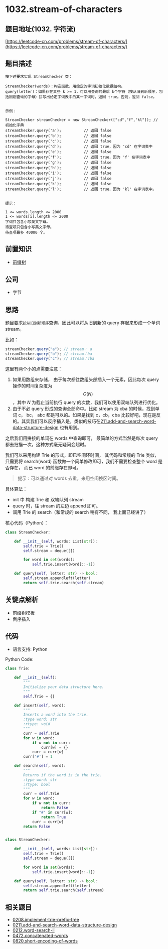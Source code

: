 # 1032.stream-of-characters

## 题目地址\(1032. 字符流\)

[https://leetcode-cn.com/problems/stream-of-characters/](https://leetcode-cn.com/problems/stream-of-characters/)

## 题目描述

```text
按下述要求实现 StreamChecker 类：

StreamChecker(words)：构造函数，用给定的字词初始化数据结构。
query(letter)：如果存在某些 k >= 1，可以用查询的最后 k个字符（按从旧到新顺序，包括刚刚查询的字母）拼写出给定字词表中的某一字词时，返回 true。否则，返回 false。


示例：

StreamChecker streamChecker = new StreamChecker(["cd","f","kl"]); // 初始化字典
streamChecker.query('a');          // 返回 false
streamChecker.query('b');          // 返回 false
streamChecker.query('c');          // 返回 false
streamChecker.query('d');          // 返回 true，因为 'cd' 在字词表中
streamChecker.query('e');          // 返回 false
streamChecker.query('f');          // 返回 true，因为 'f' 在字词表中
streamChecker.query('g');          // 返回 false
streamChecker.query('h');          // 返回 false
streamChecker.query('i');          // 返回 false
streamChecker.query('j');          // 返回 false
streamChecker.query('k');          // 返回 false
streamChecker.query('l');          // 返回 true，因为 'kl' 在字词表中。


提示：

1 <= words.length <= 2000
1 <= words[i].length <= 2000
字词只包含小写英文字母。
待查项只包含小写英文字母。
待查项最多 40000 个。
```

## 前置知识

* [前缀树](thinkings/trie.md)

## 公司

* 字节

## 思路

题目要求`按从旧到新顺序`查询，因此可以将从旧到新的 query 存起来形成一个单词 stream。

比如：

```javascript
streamChecker.query("a"); // stream： a
streamChecker.query("b"); // stream：ba
streamChecker.query("c"); // stream：cba
```

这里有两个小的点需要注意：

1. 如果用数组来存储， 由于每次都往数组头部插入一个元素，因此每次 query 操作的时间复杂度为 $$O(N)$$，其中 $N$ 为截止当前执行 query 的次数，我们可以使用双端队列进行优化。
2. 由于不必 query 形成的查询全部命中。比如 stream 为 cba 的时候，找到单词 c， bc， abc 都是可以的。如果是找到 c，cb，cba 比较好吧，现在是反的。其实我们可以反序插入是，类似的技巧在[211.add-and-search-word-data-structure-design](https://github.com/azl397985856/leetcode/blob/b8e8fa5f0554926efa9039495b25ed7fc158372a/problems/211.add-and-search-word-data-structure-design.md) 也有用到。

之后我们用拼接的单词在 words 中查询即可， 最简单的方式当然是每次 query 都去扫描一次，这种方式毫无疑问会超时。

我们可以采用构建 Trie 的形式，即已空间环时间， 其代码和常规的 Trie 类似，只需要将 search\(word\) 函数做一个简单修改即可，我们不需要检查整个 word 是否存在， 而已 word 的前缀存在即可。

> 提示：可以通过对 words 去重，来用空间换区时间。

具体算法：

* init 中 构建 Trie 和 双端队列 stream
* query 时，往 stream 的左边 append 即可。
* 调用 Trie 的 search（和常规的 search 稍有不同， 我上面已经讲了）

核心代码（Python）：

```python
class StreamChecker:

    def __init__(self, words: List[str]):
        self.trie = Trie()
        self.stream = deque([])

        for word in set(words):
            self.trie.insert(word[::-1])

    def query(self, letter: str) -> bool:
        self.stream.appendleft(letter)
        return self.trie.search(self.stream)
```

## 关键点解析

* 前缀树模板
* 倒序插入

## 代码

* 语言支持: Python

Python Code:

```python
class Trie:

    def __init__(self):
        """
        Initialize your data structure here.
        """
        self.Trie = {}

    def insert(self, word):
        """
        Inserts a word into the trie.
        :type word: str
        :rtype: void
        """
        curr = self.Trie
        for w in word:
            if w not in curr:
                curr[w] = {}
            curr = curr[w]
        curr['#'] = 1

    def search(self, word):
        """
        Returns if the word is in the trie.
        :type word: str
        :rtype: bool
        """
        curr = self.Trie
        for w in word:
            if w not in curr:
                return False
            if "#" in curr[w]:
                return True
            curr = curr[w]
        return False


class StreamChecker:

    def __init__(self, words: List[str]):
        self.trie = Trie()
        self.stream = deque([])

        for word in set(words):
            self.trie.insert(word[::-1])

    def query(self, letter: str) -> bool:
        self.stream.appendleft(letter)
        return self.trie.search(self.stream)
```

## 相关题目

* [0208.implement-trie-prefix-tree](https://github.com/azl397985856/leetcode/blob/b8e8fa5f0554926efa9039495b25ed7fc158372a/problems/208.implement-trie-prefix-tree.md)
* [0211.add-and-search-word-data-structure-design](https://github.com/azl397985856/leetcode/blob/b0b69f8f11dace3a9040b54532105d42e88e6599/problems/211.add-and-search-word-data-structure-design.md)
* [0212.word-search-ii](https://github.com/azl397985856/leetcode/blob/b0b69f8f11dace3a9040b54532105d42e88e6599/problems/212.word-search-ii.md)
* [0472.concatenated-words](https://github.com/azl397985856/leetcode/blob/master/problems/472.concatenated-words.md)
* [0820.short-encoding-of-words](https://github.com/azl397985856/leetcode/blob/master/problems/820.short-encoding-of-words.md)

